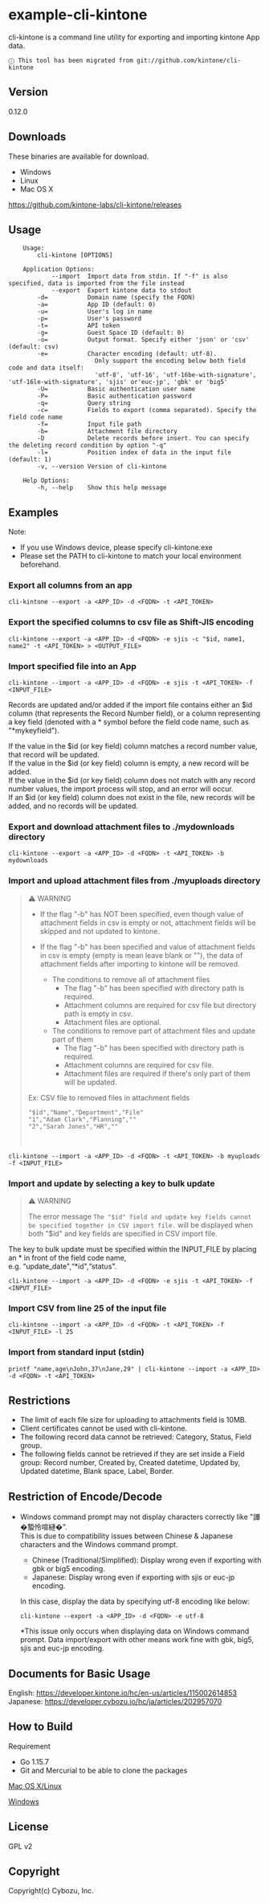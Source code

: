 example-cli-kintone
==========

cli-kintone is a command line utility for exporting and importing kintone App data.
```
ⓘ This tool has been migrated from git://github.com/kintone/cli-kintone
```

## Version

0.12.0

## Downloads

These binaries are available for download.

- Windows
- Linux
- Mac OS X

https://github.com/kintone-labs/cli-kintone/releases

## Usage
```text
    Usage:
        cli-kintone [OPTIONS]

    Application Options:
            --import  Import data from stdin. If "-f" is also specified, data is imported from the file instead
            --export  Export kintone data to stdout
        -d=           Domain name (specify the FQDN)
        -a=           App ID (default: 0)
        -u=           User's log in name
        -p=           User's password
        -t=           API token
        -g=           Guest Space ID (default: 0)
        -o=           Output format. Specify either 'json' or 'csv' (default: csv)
        -e=           Character encoding (default: utf-8).
                        Only support the encoding below both field code and data itself:  
                        'utf-8', 'utf-16', 'utf-16be-with-signature', 'utf-16le-with-signature', 'sjis' or'euc-jp', 'gbk' or 'big5'
        -U=           Basic authentication user name
        -P=           Basic authentication password
        -q=           Query string
        -c=           Fields to export (comma separated). Specify the field code name
        -f=           Input file path
        -b=           Attachment file directory
        -D            Delete records before insert. You can specify the deleting record condition by option "-q"
        -l=           Position index of data in the input file (default: 1)
        -v, --version Version of cli-kintone

    Help Options:
        -h, --help    Show this help message
```
## Examples
Note: 
* If you use Windows device, please specify cli-kintone.exe
* Please set the PATH to cli-kintone to match your local environment beforehand.

### Export all columns from an app
```
cli-kintone --export -a <APP_ID> -d <FQDN> -t <API_TOKEN>
```
### Export the specified columns to csv file as Shift-JIS encoding
```
cli-kintone --export -a <APP_ID> -d <FQDN> -e sjis -c "$id, name1, name2" -t <API_TOKEN> > <OUTPUT_FILE>
```
### Import specified file into an App
```
cli-kintone --import -a <APP_ID> -d <FQDN> -e sjis -t <API_TOKEN> -f <INPUT_FILE>
```
Records are updated and/or added if the import file contains either an $id column (that represents the Record Number field), or a column representing a key field (denoted with a * symbol before the field code name, such as "\*mykeyfield").  

If the value in the $id (or key field) column matches a record number value, that record will be updated.  
If the value in the $id (or key field) column is empty, a new record will be added.  
If the value in the $id (or key field) column does not match with any record number values, the import process will stop, and an error will occur.  
If an $id (or key field) column does not exist in the file, new records will be added, and no records will be updated.

### Export and download attachment files to ./mydownloads directory
```
cli-kintone --export -a <APP_ID> -d <FQDN> -t <API_TOKEN> -b mydownloads
```
### Import and upload attachment files from ./myuploads directory
> :warning: WARNING
>- If the flag "-b" has NOT been specified, even though value of attachment fields in csv is empty or not, attachment fields will be skipped and not updated to kintone.
>
>- If the flag "-b" has been specified and value of attachment fields in csv is empty (empty is mean leave blank or ""), the data of attachment fields after importing to kintone will be removed.
>   - The conditions to remove all of attachment files
>       - The flag "-b" has been specified with directory path is required.
>       - Attachment columns are required for csv file but directory path is empty in csv.
>       - Attachment files are optional.
>   - The conditions to remove part of attachment files and update part of them
>       - The flag "-b" has been specified with directory path is required.
>       - Attachment columns are required for csv file.
>       - Attachment files are required if there's only part of them will be updated.
>
>Ex: CSV file to removed files in attachment fields
>```
>"$id","Name","Department","File"
>"1","Adam Clark","Planning",""
>"2","Sarah Jones","HR",""
>```
>&nbsp;

```
cli-kintone --import -a <APP_ID> -d <FQDN> -t <API_TOKEN> -b myuploads -f <INPUT_FILE>
```
### Import and update by selecting a key to bulk update
> :warning: WARNING
>
>The error message `The "$id" field and update key fields cannot be specified together in CSV import file.` will be displayed when both "$id" and key fields are specified in CSV import file.

The key to bulk update must be specified within the INPUT_FILE by placing an * in front of the field code name,  
e.g. “update_date",“*id",“status".

```
cli-kintone --import -a <APP_ID> -d <FQDN> -e sjis -t <API_TOKEN> -f <INPUT_FILE>
```
### Import CSV from line 25 of the input file
```
cli-kintone --import -a <APP_ID> -d <FQDN> -t <API_TOKEN> -f <INPUT_FILE> -l 25
```
### Import from standard input (stdin)
```
printf "name,age\nJohn,37\nJane,29" | cli-kintone --import -a <APP_ID> -d <FQDN> -t <API_TOKEN>
```

## Restrictions
* The limit of each file size for uploading to attachments field is 10MB.
* Client certificates cannot be used with cli-kintone.
* The following record data cannot be retrieved: Category, Status, Field group.
* The following fields cannot be retrieved if they are set inside a Field group: Record number, Created by, Created datetime, Updated by, Updated datetime, Blank space, Label, Border.

## Restriction of Encode/Decode
* Windows command prompt may not display characters correctly like "譁�蟄怜喧縺�".  
  This is due to compatibility issues between Chinese & Japanese characters and the Windows command prompt.
  * Chinese (Traditional/Simplified): Display wrong even if exporting with gbk or big5 encoding.
  * Japanese: Display wrong even if exporting with sjis or euc-jp encoding.
  
  In this case, display the data by specifying utf-8 encoding like below:
  ```
  cli-kintone --export -a <APP_ID> -d <FQDN> -e utf-8
  ```
  *This issue only occurs when displaying data on Windows command prompt. Data import/export with other means work fine with gbk, big5, sjis and euc-jp encoding.

## Documents for Basic Usage
English: https://developer.kintone.io/hc/en-us/articles/115002614853  
Japanese: https://developer.cybozu.io/hc/ja/articles/202957070

## How to Build

Requirement

- Go 1.15.7
- Git and Mercurial to be able to clone the packages

[Mac OS X/Linux](./docs/BuildForMacLinux.md)

[Windows](./docs/BuildForWindows.md)

## License

GPL v2

## Copyright

Copyright(c) Cybozu, Inc.
